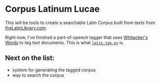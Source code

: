 # Corpus Latinum Lucae

This will be tools to create a searchable Latin Corpus built from texts from [theLatinLibrary.com](http://thelatinlibrary.com/).

Right now, I've finished a part-of-speech tagger that uses [Whitacker's Words](https://github.com/mk270/whitakers-words) to tag text documents. This is what [`latin_tag.py`](latin_tag.py) is.

## Next on the list:

+ system for generating the tagged corpus
+ way to search the corpus
